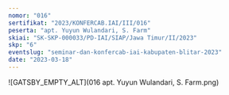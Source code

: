 ```yaml
---
nomor: "016"
sertifikat: "2023/KONFERCAB.IAI/III/016"
peserta: "apt. Yuyun Wulandari, S. Farm"
skiai: "SK-SKP-000033/PD-IAI/SIAP/Jawa Timur/II/2023"
skp: "6"
eventslug: "seminar-dan-konfercab-iai-kabupaten-blitar-2023"
date: "2023-03-18"
---
```


![GATSBY_EMPTY_ALT](016 apt. Yuyun Wulandari, S. Farm.png)
